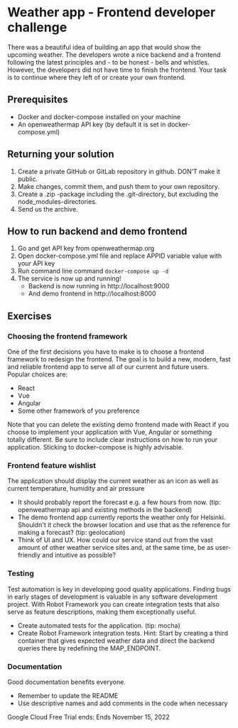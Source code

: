 # Weather app - Frontend developer challenge

There was a beautiful idea of building an app that would show the upcoming weather. The developers wrote a nice backend and a frontend following the latest principles and - to be honest - bells and whistles. However, the developers did not have time to finish the frontend. Your task is to continue where they left of or create your own frontend.

## Prerequisites
* Docker and docker-compose installed on your machine
* An openweathermap API key (by default it is set in docker-compose.yml) 

## Returning your solution
1. Create a private GitHub or GitLab repository in github. DON’T make it public.
2. Make changes, commit them, and push them to your own repository.
3. Create a .zip -package including the .git-directory, but excluding the node_modules-directories.
4. Send us the archive.

## How to run backend and demo frontend
1. Go and get API key from openweathermap.org
2. Open docker-compose.yml file and replace APPID variable value with your API key
3. Run command line command `docker-compose up -d`
4. The service is now up and running!
    - Backend is now running in http://localhost:9000
    - And demo frontend in http://localhost:8000

## Exercises

### Choosing the frontend framework
One of the first decisions you have to make is to choose a frontend framework to
redesign the frontend. The goal is to build a new, modern, fast and reliable frontend
app to serve all of our current and future users.
Popular choices are:
* React
* Vue
* Angular
* Some other framework of you preference

Note that you can delete the existing demo frontend made with React if you choose
to implement your application with Vue, Angular or something totally different. Be
sure to include clear instructions on how to run your application. Sticking to
docker-compose is highly advisable.

### Frontend feature wishlist
The application should display the current weather as an icon as well as current temperature, humidity and air pressure
* It should probably report the forecast e.g. a few hours from now. (tip: openweathermap api and existing methods in the backend)
* The demo frontend app currently reports the weather only for Helsinki. Shouldn't it check the browser location and use that as the reference for
making a forecast? (tip: geolocation)
* Think of UI and UX. How could our service stand out from the vast amount of other weather service sites and, at the same time, be as user-friendly and
intuitive as possible?

### Testing
Test automation is key in developing good quality applications. Finding bugs in early
stages of development is valuable in any software development project. With Robot
Framework you can create integration tests that also serve as feature descriptions,
making them exceptionally useful.
* Create automated tests for the application. (tip: mocha)
* Create Robot Framework integration tests. Hint: Start by creating a third
container that gives expected weather data and direct the backend queries
there by redefining the MAP_ENDPOINT.

### Documentation
Good documentation benefits everyone.
* Remember to update the README
* Use descriptive names and add comments in the code when necessary





Google Cloud Free Trial ends: Ends November 15, 2022